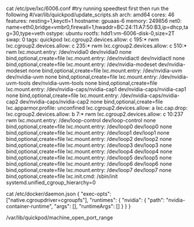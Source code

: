 cat /etc/pve/lxc/6006.conf
#try running speedtest first then run the following
#/var/lib/quickpod/update_scripts.sh
arch: amd64
cores: 46
features: nesting=1,keyctl=1
hostname: gpuaas-6
memory: 249856
net0: name=eth0,bridge=vmbr0,firewall=1,hwaddr=BC:24:11:A7:50:B3,ip=dhcp,tag=30,type=veth
ostype: ubuntu
rootfs: hdd1:vm-6006-disk-0,size=2T
swap: 0
tags: quickpod
lxc.cgroup2.devices.allow: c 195:* rwm
lxc.cgroup2.devices.allow: c 235:* rwm
lxc.cgroup2.devices.allow: c 510:* rwm
lxc.mount.entry: /dev/nvidia0 dev/nvidia0 none bind,optional,create=file
lxc.mount.entry: /dev/nvidiactl dev/nvidiactl none bind,optional,create=file
lxc.mount.entry: /dev/nvidia-modeset dev/nvidia-modeset none bind,optional,create=file
lxc.mount.entry: /dev/nvidia-uvm dev/nvidia-uvm none bind,optional,create=file
lxc.mount.entry: /dev/nvidia-uvm-tools dev/nvidia-uvm-tools none bind,optional,create=file
lxc.mount.entry: /dev/nvidia-caps/nvidia-cap1 dev/nvidia-caps/nvidia-cap1 none bind,optional,create=file
lxc.mount.entry: /dev/nvidia-caps/nvidia-cap2 dev/nvidia-caps/nvidia-cap2 none bind,optional,create=file
lxc.apparmor.profile: unconfined
lxc.cgroup2.devices.allow: a
lxc.cap.drop: 
lxc.cgroup2.devices.allow: b 7:* rwm
lxc.cgroup2.devices.allow: c 10:237 rwm
lxc.mount.entry: /dev/loop-control dev/loop-control none bind,optional,create=file
lxc.mount.entry: /dev/loop0 dev/loop0 none bind,optional,create=file
lxc.mount.entry: /dev/loop1 dev/loop1 none bind,optional,create=file
lxc.mount.entry: /dev/loop2 dev/loop2 none bind,optional,create=file
lxc.mount.entry: /dev/loop3 dev/loop3 none bind,optional,create=file
lxc.mount.entry: /dev/loop4 dev/loop4 none bind,optional,create=file
lxc.mount.entry: /dev/loop5 dev/loop5 none bind,optional,create=file
lxc.mount.entry: /dev/loop6 dev/loop6 none bind,optional,create=file
lxc.mount.entry: /dev/loop7 dev/loop7 none bind,optional,create=file
lxc.init.cmd: /sbin/init systemd.unified_cgroup_hierarchy=0


cat /etc/docker/daemon.json
{
  "exec-opts": ["native.cgroupdriver=cgroupfs"],
  "runtimes": {
    "nvidia": {
      "path": "nvidia-container-runtime",
      "args": [],
      "runtimeArgs": []
    }
  }
}

/var/lib/quickpod/machine_open_port_range
